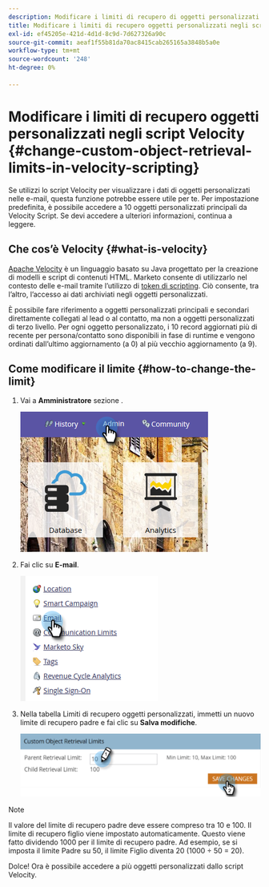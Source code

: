 ```yaml
---
description: Modificare i limiti di recupero di oggetti personalizzati in Velocity Scripting - Marketo Docs - Documentazione del prodotto
title: Modificare i limiti di recupero oggetti personalizzati negli script Velocity
exl-id: ef45205e-421d-4d1d-8c9d-7d627326a90c
source-git-commit: aeaf1f55b81da70ac8415cab265165a3848b5a0e
workflow-type: tm+mt
source-wordcount: '248'
ht-degree: 0%

---
```


# Modificare i limiti di recupero oggetti personalizzati negli script Velocity {#change-custom-object-retrieval-limits-in-velocity-scripting}

Se utilizzi lo script Velocity per visualizzare i dati di oggetti personalizzati nelle e-mail, questa funzione potrebbe essere utile per te. Per impostazione predefinita, è possibile accedere a 10 oggetti personalizzati principali da Velocity Script. Se devi accedere a ulteriori informazioni, continua a leggere.

## Che cos’è Velocity {#what-is-velocity}

[Apache Velocity](https://velocity.apache.org/) è un linguaggio basato su Java progettato per la creazione di modelli e script di contenuti HTML. Marketo consente di utilizzarlo nel contesto delle e-mail tramite l’utilizzo di [token di scripting](/help/marketo/product-docs/email-marketing/general/using-tokens/create-an-email-script-token.md). Ciò consente, tra l’altro, l’accesso ai dati archiviati negli oggetti personalizzati.

È possibile fare riferimento a oggetti personalizzati principali e secondari direttamente collegati al lead o al contatto, ma non a oggetti personalizzati di terzo livello. Per ogni oggetto personalizzato, i 10 record aggiornati più di recente per persona/contatto sono disponibili in fase di runtime e vengono ordinati dall’ultimo aggiornamento (a 0) al più vecchio aggiornamento (a 9).

## Come modificare il limite {#how-to-change-the-limit}

1. Vai a **Amministratore** sezione .

   ![](assets/change-custom-object-retrieval-limits-in-velocity-scripting-1.png)

1. Fai clic su **E-mail**.

   ![](assets/change-custom-object-retrieval-limits-in-velocity-scripting-2.png)

1. Nella tabella Limiti di recupero oggetti personalizzati, immetti un nuovo limite di recupero padre e fai clic su **Salva modifiche**.

   ![](assets/change-custom-object-retrieval-limits-in-velocity-scripting-3.png)

>[!NOTE]
>
>Il valore del limite di recupero padre deve essere compreso tra 10 e 100. Il limite di recupero figlio viene impostato automaticamente. Questo viene fatto dividendo 1000 per il limite di recupero padre. Ad esempio, se si imposta il limite Padre su 50, il limite Figlio diventa 20 (1000 ÷ 50 = 20).

Dolce! Ora è possibile accedere a più oggetti personalizzati dallo script Velocity.
